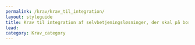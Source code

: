 ```yaml
---
permalink: /krav/krav_til_integration/
layout: styleguide
title: Krav til integration af selvbetjeningsløsninger, der skal på borger.dk og Virk
lead: 
category: Krav_category
---
```

